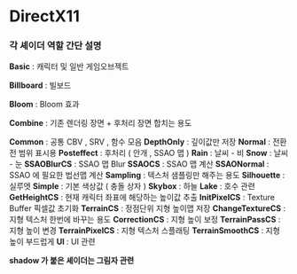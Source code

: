 # DirectX11
### 각 셰이더 역할 간단 설명

__Basic__             : 캐릭터 및 일반 게임오브젝트


__Billboard__         : 빌보드


__Bloom__             : Bloom 효과


__Combine__           : 기존 렌더링 장면 + 후처리 장면 합치는 용도


__Common__            : 공통 CBV , SRV , 함수 모음
__DepthOnly__         : 깊이값만 저장
__Normal__            : 전환전 범위 표시용
__Posteffect__        : 후처리 ( 안개 , SSAO 맵 )
__Rain__              : 날씨 - 비
__Snow__              : 날씨 - 눈
__SSAOBlurCS__        : SSAO 맵 Blur
__SSAOCS__            : SSAO 맵 계산
__SSAONormal__        : SSAO 에 필요한 법선맵 계산
__Sampling__          : 텍스처 샘플링만 해주는 용도
__Silhouette__        : 실루엣
__Simple__            : 기본 색상값 ( 충돌 상자 )
__Skybox__            : 하늘
__Lake__              : 호수 관련
__GetHeightCS__       : 현재 캐릭터 좌표에 해당하는 높이값 추출
__InitPixelCS__       : Texture Buffer 픽셀값 초기화
__TerrainCS__         : 정점단위 지형 높이맵 저장
__ChangeTextureCS__   : 지형 텍스처 한번에 바꾸는 용도
__CorrectionCS__      : 지형 높이 보정
__TerrainPassCS__     : 지형 높이 변경
__TerrainPixelCS__    : 지형 텍스처 스플래팅
__TerrainSmoothCS__   : 지형 높이 부드럽게 
__UI__                : UI 관련

__shadow 가 붙은 셰이더는 그림자 관련__

